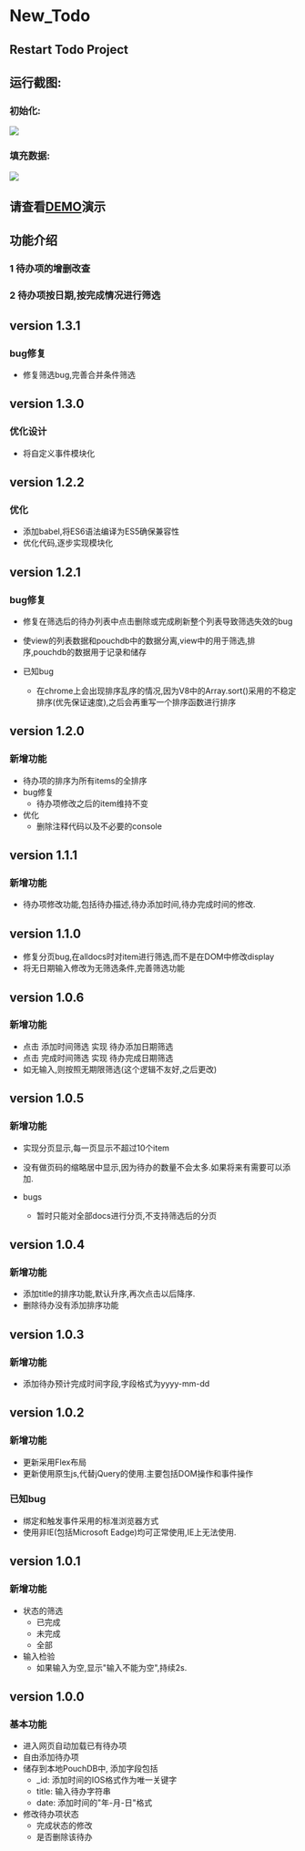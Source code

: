 # New_Todo

## Restart Todo Project

## 运行截图:

### 初始化:
![](http://p799phkik.bkt.clouddn.com/%E6%97%A0%E6%95%B0%E6%8D%AE.png)

### 填充数据:
![](http://p799phkik.bkt.clouddn.com/%E5%AE%8C%E5%85%A8%E6%95%B0%E6%8D%AE.png)

## 请查看[DEMO](http://p799phkik.bkt.clouddn.com/INtwYXt018.gif)演示

## 功能介绍

### 1 待办项的增删改查
### 2 待办项按日期,按完成情况进行筛选

## version 1.3.1

### bug修复

- 修复筛选bug,完善合并条件筛选

## version 1.3.0

### 优化设计

- 将自定义事件模块化

## version 1.2.2

### 优化

- 添加babel,将ES6语法编译为ES5确保兼容性
- 优化代码,逐步实现模块化

## version 1.2.1

### bug修复

- 修复在筛选后的待办列表中点击删除或完成刷新整个列表导致筛选失效的bug
- 使view的列表数据和pouchdb中的数据分离,view中的用于筛选,排序,pouchdb的数据用于记录和储存


- 已知bug
  - 在chrome上会出现排序乱序的情况,因为V8中的Array.sort()采用的不稳定排序(优先保证速度),之后会再重写一个排序函数进行排序

## version 1.2.0

### 新增功能

- 待办项的排序为所有items的全排序
- bug修复
  - 待办项修改之后的item维持不变
- 优化
  - 删除注释代码以及不必要的console

## version 1.1.1

### 新增功能

- 待办项修改功能,包括待办描述,待办添加时间,待办完成时间的修改.

## version 1.1.0

- 修复分页bug,在alldocs时对item进行筛选,而不是在DOM中修改display
- 将无日期输入修改为无筛选条件,完善筛选功能

## version 1.0.6

### 新增功能

- 点击 添加时间筛选 实现 待办添加日期筛选
- 点击 完成时间筛选 实现 待办完成日期筛选
- 如无输入,则按照无期限筛选(这个逻辑不友好,之后更改)

## version 1.0.5

### 新增功能

- 实现分页显示,每一页显示不超过10个item
- 没有做页码的缩略居中显示,因为待办的数量不会太多.如果将来有需要可以添加.

- bugs
  - 暂时只能对全部docs进行分页,不支持筛选后的分页

## version 1.0.4

### 新增功能

- 添加title的排序功能,默认升序,再次点击以后降序.
- 删除待办没有添加排序功能

## version 1.0.3

### 新增功能

- 添加待办预计完成时间字段,字段格式为yyyy-mm-dd

## version 1.0.2

### 新增功能

- 更新采用Flex布局
- 更新使用原生js,代替jQuery的使用.主要包括DOM操作和事件操作

### 已知bug

-  绑定和触发事件采用的标准浏览器方式
-  使用非IE(包括Microsoft Eadge)均可正常使用,IE上无法使用.

## version 1.0.1

### 新增功能

- 状态的筛选
  - 已完成
  - 未完成
  - 全部
- 输入检验
  - 如果输入为空,显示"输入不能为空",持续2s.

## version 1.0.0

### 基本功能

- 进入网页自动加载已有待办项
- 自由添加待办项
- 储存到本地PouchDB中, 添加字段包括
  - _id: 添加时间的IOS格式作为唯一关键字
  - title: 输入待办字符串
  - date: 添加时间的"年-月-日"格式
- 修改待办项状态
  - 完成状态的修改
  - 是否删除该待办
